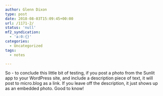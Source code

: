 ```yaml
---
author: Glenn Dixon
type: post
date: 2018-08-03T15:09:45+00:00
url: /1171-2/
status: 'null'
mf2_syndication:
  - 'a:0:{}'
categories:
  - Uncategorized
tags:
  - notes

---
```

So - to conclude this little bit of testing, if you post a photo from the Sunlit app to your WordPress site, and include a description piece of text, it will post to micro.blog as a link. If you leave off the description, it just shows up as an embedded photo. Good to know!